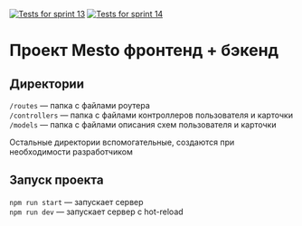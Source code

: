 [![Tests for sprint 13](https://github.com/ElizavetaZotova/express-mesto-gha/actions/workflows/tests-13-sprint.yml/badge.svg)](https://github.com/ElizavetaZotova/express-mesto-gha/actions/workflows/tests-13-sprint.yml) [![Tests for sprint 14](https://github.com/ElizavetaZotova/express-mesto-gha/actions/workflows/tests-14-sprint.yml/badge.svg)](https://github.com/ElizavetaZotova/express-mesto-gha/actions/workflows/tests-14-sprint.yml)
# Проект Mesto фронтенд + бэкенд



## Директории

`/routes` — папка с файлами роутера  
`/controllers` — папка с файлами контроллеров пользователя и карточки   
`/models` — папка с файлами описания схем пользователя и карточки  
  
Остальные директории вспомогательные, создаются при необходимости разработчиком

## Запуск проекта

`npm run start` — запускает сервер   
`npm run dev` — запускает сервер с hot-reload
